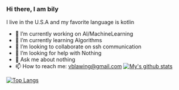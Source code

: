 ### Hi there, I am bily
I live in the U.S.A and my favorite language is kotlin

- 🔭 I’m currently working on AI/MachineLearning 
- 🌱 I’m currently learning Algorithms
- 👯 I’m looking to collaborate on ssh communication
- 🤔 I’m looking for help with Nothing
- 💬 Ask me about nothing
- 📫 How to reach me: vblawing@gmail.com
[![My's github stats](https://github-readme-stats.vercel.app/api?username=bily-101&theme=tokyonight)](https://github.com/bily-101)

[![Top Langs](https://github-readme-stats.vercel.app/api/top-langs/?username=bily-101)](https://github.com/bily-101)
